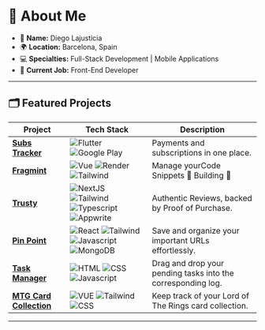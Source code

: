 # 🚀 About Me

- 👋 **Name:** Diego Lajusticia  
- 🌍 **Location:** Barcelona, Spain  
- 💻 **Specialties:** Full-Stack Development | Mobile Applications  
- 💼 **Current Job:** Front-End Developer  

---

## 🗂️ Featured Projects  

| Project | Tech Stack | Description |
|---------|------------|-------------|
| [**Subs Tracker**](https://subs-tracker-app.vercel.app/) | ![Flutter](https://img.shields.io/badge/Flutter-06B6D4) ![Google Play](https://img.shields.io/badge/Google_Play-555555) | Payments and subscriptions in one place. |
| [**Fragmint**](https://fragmint-1.onrender.com/) | ![Vue](https://img.shields.io/badge/Vue-47A248) ![Render](https://img.shields.io/badge/Render-555555) ![Tailwind](https://img.shields.io/badge/Tailwind-06B6D4) | Manage yourCode Snippets 🚧 Building 🚧 |
| [**Trusty**](https://trustyreviews.vercel.app) | ![NextJS](https://img.shields.io/badge/NextJS-555555) ![Tailwind](https://img.shields.io/badge/Tailwind-06B6D4) ![Typescript](https://img.shields.io/badge/Typescript-007ACC) ![Appwrite](https://img.shields.io/badge/Appwrite-F02E65) | Authentic Reviews, backed by Proof of Purchase. |
| [**Pin Point**](https://pinpoint-4.onrender.com) | ![React](https://img.shields.io/badge/React-007ACC) ![Tailwind](https://img.shields.io/badge/Tailwind-06B6D4) ![Javascript](https://img.shields.io/badge/Javascript-C2B200) ![MongoDB](https://img.shields.io/badge/MongoDB-47A248) | Save and organize your important URLs effortlessly. |
| [**Task Manager**](https://task-manager-trello.netlify.app) | ![HTML](https://img.shields.io/badge/HTML-E34F26) ![CSS](https://img.shields.io/badge/CSS-1572B6) ![Javascript](https://img.shields.io/badge/Javascript-C2B200) | Drag and drop your pending tasks into the corresponding log. |
| [**MTG Card Collection**](https://mtga-collectors.vercel.app/) | ![VUE](https://img.shields.io/badge/Vue-47A248) ![Tailwind](https://img.shields.io/badge/Tailwind-06B6D4) ![CSS](https://img.shields.io/badge/Pinia-C2B200)  | Keep track of your Lord of The Rings card collection. |

---
